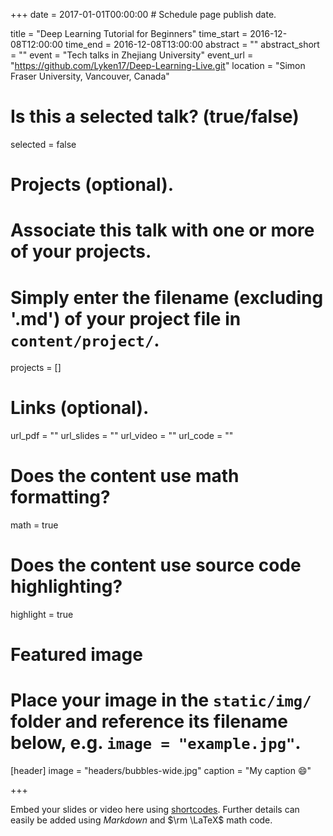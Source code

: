 +++
date = 2017-01-01T00:00:00  # Schedule page publish date.

title = "Deep Learning Tutorial for Beginners"
time_start = 2016-12-08T12:00:00
time_end = 2016-12-08T13:00:00
abstract = ""
abstract_short = ""
event = "Tech talks in Zhejiang University"
event_url = "https://github.com/Lyken17/Deep-Learning-Live.git"
location = "Simon Fraser University, Vancouver, Canada"

# Is this a selected talk? (true/false)
selected = false

# Projects (optional).
#   Associate this talk with one or more of your projects.
#   Simply enter the filename (excluding '.md') of your project file in `content/project/`.
projects = []

# Links (optional).
url_pdf = ""
url_slides = ""
url_video = ""
url_code = ""

# Does the content use math formatting?
math = true

# Does the content use source code highlighting?
highlight = true

# Featured image
# Place your image in the `static/img/` folder and reference its filename below, e.g. `image = "example.jpg"`.
[header]
image = "headers/bubbles-wide.jpg"
caption = "My caption :smile:"

+++

Embed your slides or video here using [shortcodes](https://sourcethemes.com/academic/post/writing-markdown-latex/). Further details can easily be added using *Markdown* and $\rm \LaTeX$ math code.
